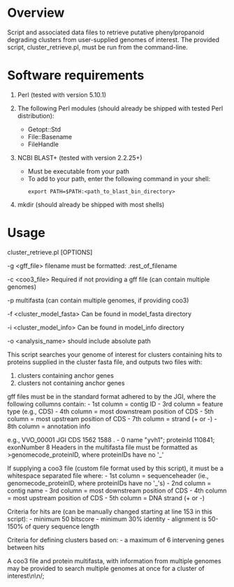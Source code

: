 # Overview
Script and associated data files to retrieve putative phenylpropanoid degrading clusters from user-supplied genomes of interest. 
The provided script, cluster_retrieve.pl, must be run from the command-line.

# Software requirements
1. Perl (tested with version 5.10.1)

2. The following Perl modules (should already be shipped with tested Perl distribution):
	- Getopt::Std
	- File::Basename
	- FileHandle
		
3. NCBI BLAST+ (tested with version 2.2.25+)
	- Must be executable from your path
	- To add to your path, enter the following command in your shell:
		```
		export PATH=$PATH:<path_to_blast_bin_directory>
		```
			
4. mkdir (should already be shipped with most shells)

# Usage
cluster_retrieve.pl [OPTIONS]

-g <gff_file> filename must be formatted: <omecode>.rest_of_filename

-c <coo3_file> Required if not providing a gff file (can contain multiple genomes)

-p <proteome> multifasta (can contain multiple genomes, if providing coo3)

-f <cluster_model_fasta> Can be found in model_fasta directory

-i <cluster_model_info> Can be found in model_info directory

-o <analysis_name> should include absolute path


This script searches your genome of interest for clusters containing hits to proteins supplied in the cluster fasta file, and outputs 
two files with:
1. clusters containing anchor genes
2. clusters not containing anchor genes

gff files must be in the standard format adhered to by the JGI, where the following collumns contain:
	- 1st column = contig ID
	- 3rd column = feature type (e.g., CDS)
	- 4th column = most downstream position of CDS
	- 5th column = most upstream position of CDS
	- 7th column = strand (+ or -)
	- 8th column = annotation info
	
e.g., VVO_00001 JGI CDS 1562 1588 . - 0 name "yvh1"; proteinId 110841; exonNumber 8
Headers in the multifasta file must be formatted as >genomecode_proteinID, where proteinIDs have no '_'

If supplying a coo3 file (custom file format used by this script), it must be a whitespace separated file where:
	- 1st column = sequenceheader (ie., genomecode_proteinID, where proteinIDs have no '_'s)
	- 2nd column = contig name
	- 3rd column = most downstream position of CDS
	- 4th column = most upstream position of CDS
	- 5th column = DNA strand (+ or -)
	
Criteria for hits are (can be manually changed starting at line 153 in this script):
	- minimum 50 bitscore
	- minimum 30% identity 
	- alignment is 50-150% of query sequence length 
	
Criteria for defining clusters based on:
	- a maximum of 6 intervening genes between hits
	
A coo3 file and protein multifasta, with information from multiple genomes may be provided 
to search multiple genomes at once for a cluster of interest\n\n/;



